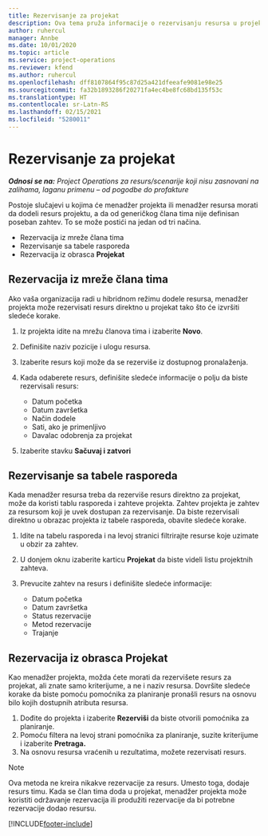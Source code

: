 ```yaml
---
title: Rezervisanje za projekat
description: Ova tema pruža informacije o rezervisanju resursa u projekat.
author: ruhercul
manager: Annbe
ms.date: 10/01/2020
ms.topic: article
ms.service: project-operations
ms.reviewer: kfend
ms.author: ruhercul
ms.openlocfilehash: dff8107864f95c87d25a421dfeeafe9081e98e25
ms.sourcegitcommit: fa32b1893286f20271fa4ec4be8fc68bd135f53c
ms.translationtype: HT
ms.contentlocale: sr-Latn-RS
ms.lasthandoff: 02/15/2021
ms.locfileid: "5280011"
---
```

# <a name="book-to-a-project"></a>Rezervisanje za projekat

_**Odnosi se na:** Project Operations za resurs/scenarije koji nisu zasnovani na zalihama, laganu primenu – od pogodbe do profakture_

Postoje slučajevi u kojima će menadžer projekta ili menadžer resursa morati da dodeli resurs projektu, a da od generičkog člana tima nije definisan poseban zahtev. To se može postići na jedan od tri načina.

- Rezervacija iz mreže člana tima
- Rezervisanje sa tabele rasporeda
- Rezervacija iz obrasca **Projekat**

## <a name="book-from-the-team-member-grid"></a>Rezervacija iz mreže člana tima

Ako vaša organizacija radi u hibridnom režimu dodele resursa, menadžer projekta može rezervisati resurs direktno u projekat tako što će izvršiti sledeće korake.

1. Iz projekta idite na mrežu članova tima i izaberite **Novo**.
2. Definišite naziv pozicije i ulogu resursa.
3. Izaberite resurs koji može da se rezerviše iz dostupnog pronalaženja.
4. Kada odaberete resurs, definišite sledeće informacije o polju da biste rezervisali resurs:

    - Datum početka
    - Datum završetka
    - Način dodele
    - Sati, ako je primenljivo
    - Davalac odobrenja za projekat

6. Izaberite stavku **Sačuvaj i zatvori**

## <a name="book-from-the-schedule-board"></a>Rezervisanje sa tabele rasporeda

Kada menadžer resursa treba da rezerviše resurs direktno za projekat, može da koristi tablu rasporeda i zahteve projekta. Zahtev projekta je zahtev za resursom koji je uvek dostupan za rezervisanje. Da biste rezervisali direktno u obrazac projekta iz tabele rasporeda, obavite sledeće korake.

1. Idite na tabelu rasporeda i na levoj stranici filtrirajte resurse koje uzimate u obzir za zahtev.
2. U donjem oknu izaberite karticu **Projekat** da biste videli listu projektnih zahteva.
3. Prevucite zahtev na resurs i definišite sledeće informacije:

    - Datum početka
    - Datum završetka
    - Status rezervacije
    - Metod rezervacije
    - Trajanje

## <a name="book-from-the-project-form"></a>Rezervacija iz obrasca Projekat

Kao menadžer projekta, možda ćete morati da rezervišete resurs za projekat, ali znate samo kriterijume, a ne i naziv resursa. Dovršite sledeće korake da biste pomoću pomoćnika za planiranje pronašli resurs na osnovu bilo kojih dostupnih atributa resursa. 

1. Dođite do projekta i izaberite **Rezerviši** da biste otvorili pomoćnika za planiranje.
2. Pomoću filtera na levoj strani pomoćnika za planiranje, suzite kriterijume i izaberite **Pretraga.**
3. Na osnovu resursa vraćenih u rezultatima, možete rezervisati resurs.

> [!NOTE]
> Ova metoda ne kreira nikakve rezervacije za resurs. Umesto toga, dodaje resurs timu. Kada se član tima doda u projekat, menadžer projekta može koristiti održavanje rezervacija ili produžiti rezervacije da bi potrebne rezervacije dodao resursu.


[!INCLUDE[footer-include](../includes/footer-banner.md)]